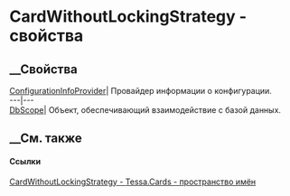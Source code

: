 # CardWithoutLockingStrategy - свойства
##  __Свойства
[ConfigurationInfoProvider](P_Tessa_Cards_CardWithoutLockingStrategy_ConfigurationInfoProvider.htm)|
Провайдер информации о конфигурации.  
---|---  
[DbScope](P_Tessa_Cards_CardWithoutLockingStrategy_DbScope.htm)|  Объект,
обеспечивающий взаимодействие с базой данных.  
## __См. также
#### Ссылки
[CardWithoutLockingStrategy - ](T_Tessa_Cards_CardWithoutLockingStrategy.htm)
[Tessa.Cards - пространство имён](N_Tessa_Cards.htm)
